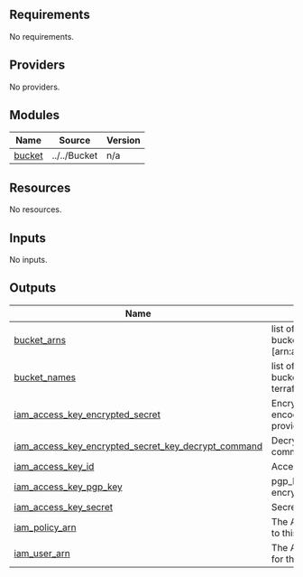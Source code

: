 ## Requirements

No requirements.

## Providers

No providers.

## Modules

| Name | Source | Version |
|------|--------|---------|
| <a name="module_bucket"></a> [bucket](#module\_bucket) | ../../Bucket | n/a |

## Resources

No resources.

## Inputs

No inputs.

## Outputs

| Name | Description |
|------|-------------|
| <a name="output_bucket_arns"></a> [bucket\_arns](#output\_bucket\_arns) | list of the ARNs of the buckets. Will be of format [arn:aws:s3:::bucketname]. |
| <a name="output_bucket_names"></a> [bucket\_names](#output\_bucket\_names) | list of the of names of the buckets created by terraform |
| <a name="output_iam_access_key_encrypted_secret"></a> [iam\_access\_key\_encrypted\_secret](#output\_iam\_access\_key\_encrypted\_secret) | Encrypted secret, base64 encoded using key provided |
| <a name="output_iam_access_key_encrypted_secret_key_decrypt_command"></a> [iam\_access\_key\_encrypted\_secret\_key\_decrypt\_command](#output\_iam\_access\_key\_encrypted\_secret\_key\_decrypt\_command) | Decrypt access secret key command |
| <a name="output_iam_access_key_id"></a> [iam\_access\_key\_id](#output\_iam\_access\_key\_id) | Access key ID. |
| <a name="output_iam_access_key_pgp_key"></a> [iam\_access\_key\_pgp\_key](#output\_iam\_access\_key\_pgp\_key) | pgp\_key provided to encrypt secret key |
| <a name="output_iam_access_key_secret"></a> [iam\_access\_key\_secret](#output\_iam\_access\_key\_secret) | Secret access key. |
| <a name="output_iam_policy_arn"></a> [iam\_policy\_arn](#output\_iam\_policy\_arn) | The ARN assigned by AWS to this policy. |
| <a name="output_iam_user_arn"></a> [iam\_user\_arn](#output\_iam\_user\_arn) | The ARN assigned by AWS for this user. |
